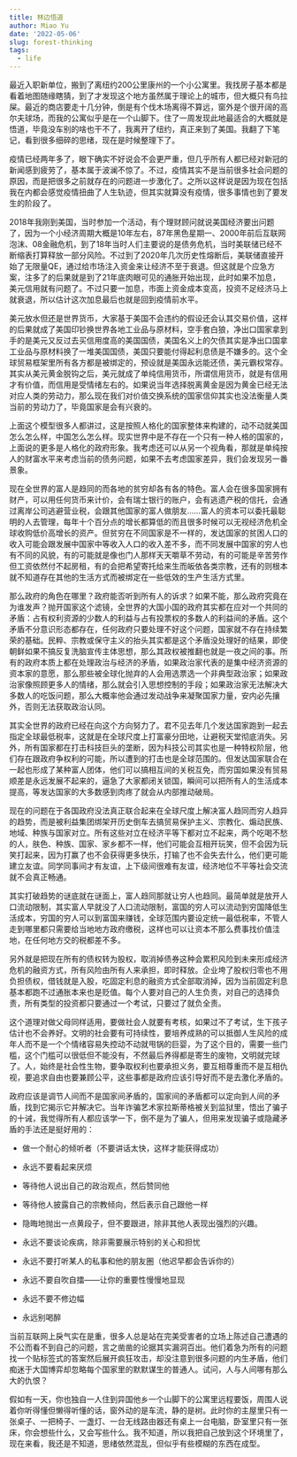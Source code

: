 ```yaml
---
title: 林边悟道
author: Miao Yu
date: '2022-05-06'
slug: forest-thinking
tags:
  - life
---
```


最近入职新单位，搬到了离纽约200公里康州的一个小公寓里。我找房子基本都是看着地图随缘瞎猜，到了才发现这个地方虽然属于理论上的城市，但大概只有鸟拉屎。最近的商店要走十几分钟，倒是有个伐木场离得不算远，窗外是个很开阔的高尔夫球场，而我的公寓似乎是在一个山脚下。住了一周发现此地最适合的大概就是悟道，毕竟没车别的啥也干不了，我离开了纽约，真正来到了美国。我翻了下笔记，看到很多细碎的思绪，现在是时候整理下了。

疫情已经两年多了，眼下确实不好说会不会更严重，但几乎所有人都已经对新冠的新闻感到疲劳了，基本属于波澜不惊了。不过，疫情其实不是当前很多社会问题的原因，而是把很多之前就存在的问题进一步激化了。之所以这样说是因为现在包括我在内都会感觉疫情扭曲了人生轨迹，但其实就算没有疫情，很多事情也到了要发生的阶段了。

2018年我刚到美国，当时参加一个活动，有个理财顾问就说美国经济要出问题了，因为一个小经济周期大概是10年左右，87年黑色星期一、2000年前后互联网泡沫、08金融危机，到了18年当时人们主要说的是债务危机，当时美联储已经不断缩表打算释放一部分风险。不过到了2020年几次历史性熔断后，美联储直接开始了无限量QE，通过给市场注入资金来让经济不至于衰退。但这就是个应急方案，注多了的后果就是到了21年底肉眼可见的通胀开始出现，此时如果不加息，美元信用就有问题了。不过只要一加息，市面上资金成本变高，投资不足经济马上就衰退，所以估计这次加息最后也就是回到疫情前水平。

美元放水但还是世界货币，大家基于美国不会违约的假设还会认其交易价值，这样的后果就成了美国印钞换世界各地工业品与原材料，空手套白狼，净出口国家拿到手的是美元又反过去买信用度高的美国国债，美国名义上的欠债其实是净出口国拿工业品与原材料换了一堆美国国债，美国只要能付得起利息债是不嫌多的。这个全球贸易框架里所有各方都是被绑定的，预设就是美国永远能还债，美元霸权常存。其实从美元黄金脱钩之后，美元就成了单纯信用货币，所谓信用货币，就是有信用才有价值，而信用是受情绪左右的。如果说当年选择脱离黄金是因为黄金已经无法对应人类的劳动力，那么现在我们对价值交换系统的国家信仰其实也没法衡量人类当前的劳动力了，毕竟国家是会有兴衰的。

上面这个模型很多人都讲过，这是按照人格化的国家整体来构建的，动不动就美国怎么怎么样，中国怎么怎么样。现实世界中是不存在一个只有一种人格的国家的，上面说的更多是人格化的政府形象。我考虑还可以从另一个视角看，那就是单纯按人的财富水平来考虑当前的债务问题，如果不去考虑国家差异，我们会发现另一番景象。

现在全世界的富人是趋同的而各地的贫穷却各有各的特色。富人会在很多国家拥有财产，可以用任何货币来计价，会有瑞士银行的账户，会有逃遗产税的信托，会通过离岸公司逃避营业税，会跟其他国家的富人做朋友……富人的资本可以委托最聪明的人去管理，每年十个百分点的增长都算低的而且很多时候可以无视经济危机全球收购低价高增长的资产。但贫穷在不同国家是不一样的，发达国家的贫困人口的收入可能会跟发展中国家中等收入人口的收入差不多，而不同发展中国家的穷人也有不同的风貌，有的可能就是像也门人那样天天嚼草不劳动，有的可能是辛苦劳作但工资依然付不起房租，有的会把希望寄托给来生而皈依各类宗教，还有的则根本就不知道存在其他的生活方式而被绑定在一些低效的生产生活方式里。

那么政府的角色在哪里？政府能否听到所有人的诉求？如果不能，那么政府究竟在为谁发声？抛开国家这个滤镜，全世界的大国小国的政府其实都在应对一个共同的矛盾：占有权利资源的少数人的利益与占有投票权的多数人的利益间的矛盾。这个矛盾不分意识形态都存在，任何政府只要处理不好这个问题，国家就不存在持续繁荣的基础。民粹、宗教或保守主义的抬头其实都是这个矛盾没处理好的结果，即使朝鲜如果不搞反复洗脑宣传主体思想，那么其政权被推翻也就是一夜之间的事。所有的政府本质上都在处理政治与经济的矛盾，如果政治家代表的是集中经济资源的资本家的意愿，那么那些被全球化抛弃的人会用选票选一个非典型政治家；如果政治家像照顾更多人的情绪，那么就会引入思想控制的手段；如果政治家无法解决大多数人的吃饭问题，那么大概率他会通过发动战争来凝聚国家力量，安内必先攘外，否则无法获取政治认同。

其实全世界的政府已经在向这个方向努力了。君不见去年几个发达国家跑到一起去指定全球最低税率，这就是在全球尺度上打富豪分田地，让避税天堂彻底消失。另外，所有国家都在打击科技巨头的垄断，因为科技公司其实也是一种特权阶层，他们存在跟政府争权利的可能，所以遭到的打击也是全球范围的。但发达国家联合在一起也形成了某种富人团体，他们可以搞相互间的关税互免，而穷国如果没有贸易顺差是永远发展不起来的，逼急了大家都闭关锁国，瞬间可以把所有人的生活成本提高，等发达国家的大多数感到肉疼了就会从内部推动破局。

现在的问题在于各国政府没法真正联合起来在全球尺度上解决富人趋同而穷人趋异的趋势，而是被利益集团绑架开历史倒车去搞贸易保护主义、宗教化、煽动民族、地域、种族与国家对立。所有这些对立在经济平等下都对立不起来，两个吃喝不愁的人，肤色、种族、国家、家乡都不一样，他们可能会互相开玩笑，但不会因为玩笑打起来，因为打赢了也不会获得更多快乐，打输了也不会失去什么，他们更可能建立友谊。同学同事间才有友谊，上下级间很难有友谊，经济地位不平等社会交流就不会真正畅通。

其实打破趋势的谜底就在谜面上，富人趋同那就让穷人也趋同。最简单就是放开人口流动限制，其实富人早就没了人口流动限制，富国的穷人可以流动到穷国降低生活成本，穷国的穷人可以到富国来赚钱，全球范围内要设定统一最低税率，不管人走到哪里都只需要给当地地方政府缴税，这样也可以让资本不那么费事找价值洼地，在任何地方交的税都差不多。

另外就是把现在所有的债权转为股权，取消掉债券这种会累积风险到未来形成经济危机的融资方式，所有风险由所有人来承担，即时释放。企业垮了股权归零也不用负担债权，借钱就是入股，吃固定利息的融资方式全部取消掉，因为当前固定利息基本都跑不过通胀本来也是贬值。每个人要对自己的人生负责，对自己的选择负责，所有类型的投资都只要通过一个考试，只要过了就负全责。

这个道理对做父母同样适用，要做社会人就要有考核，如果过不了考试，生下孩子估计也不会养好。文明的社会要有可持续性，要培养成熟的可以抵御人生风险的成年人而不是一个个情绪容易失控动不动就甩锅的巨婴，为了这个目的，需要一些门槛，这个门槛可以很低但不能没有，不然最后养得都是寄生的废物，文明就完球了。人，始终是社会性生物，要争取权利也要承担义务，要互相尊重而不是互相仇视，要追求自由也要兼顾公平，这些事都是政府应该引导好而不是去激化矛盾的。

政府应该是调节人间而不是国家间矛盾的，国家间的矛盾都可以定向到人间的矛盾，找到它揭示它并解决它。当年诈骗艺术家拉斯蒂格被关到监狱里，悟出了骗子的十诫，我觉得所有人都应该学一下，倒不是为了骗人，但用来发现骗子或隐藏矛盾的手法还是挺好用的：

- 做一个耐心的倾听者（不要讲话太快，这样才能获得成功）
  
- 永远不要看起来厌烦
  
- 等待他人说出自己的政治观点，然后赞同他
  
- 等待他人披露自己的宗教倾向，然后表示自己跟他一样
  
- 隐晦地抛出一点黄段子，但不要跟进，除非其他人表现出强烈的兴趣。
  
- 永远不要谈论疾病，除非需要展示特别的关心和担忧
  
- 永远不要打听某人的私事和他的朋友圈（他迟早都会告诉你的）
  
- 永远不要自吹自擂——让你的重要性慢慢地显现
  
- 永远不要不修边幅
  
- 永远别喝醉

当前互联网上戾气实在是重，很多人总是站在完美受害者的立场上陈述自己遭遇的不公而看不到自己的问题，言之凿凿的论据其实漏洞百出。他们着急为所有的问题找一个贴标签式的答案然后展开疯狂攻击，却没注意到很多问题的内生矛盾，他们痴迷于大国博弈却忽略每个国家里的默默谋生的普通人。试问，人与人间哪有那么大的仇恨？

假如有一天，你也独自一人住到异国他乡一个山脚下的公寓里远程要饭，周围人说着你听得懂但懒得听懂的话，窗外动的是车流，静的是树。此时你的主屋里只有一张桌子、一把椅子、一盏灯、一台无线路由器还有桌上一台电脑，卧室里只有一张床，你会想些什么，又会写些什么。我不知道，所以我把自己放到这个环境里了，现在来看，我还是不知道，思绪依然混乱，但似乎有些模糊的东西在成型。
